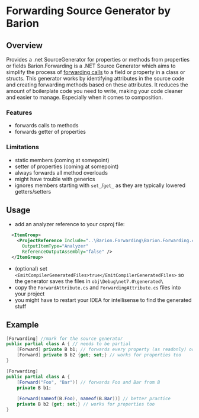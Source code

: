 # Forwarding Source Generator by Barion

## Overview
Provides a .net SourceGenerator for  properties or methods from properties or fields
Barion.Forwarding is a .NET Source Generator which aims to simplify the process of [forwarding calls](https://en.wikipedia.org/wiki/Forwarding_(object-oriented_programming)) to a field or property in a class or structs. This generator works by identifying attributes in the source code and creating forwarding methods based on these attributes. It reduces the amount of boilerplate code you need to write, making your code cleaner and easier to manage. Especially when it comes to composition.

### Features
- forwards calls to methods
- forwards getter of properties

### Limitations
- static members (coming at somepoint)
- setter of properties (coming at somepoint) 
- always forwards all method overloads
- might have trouble with generics
- ignores members starting with `set_`/`get_` as they are typically lowered getters/setters

## Usage
- add an analyzer reference to your csproj file:
```xml
  <ItemGroup>
    <ProjectReference Include="..\Barion.Forwarding\Barion.Forwarding.csproj"
      OutputItemType="Analyzer"
      ReferenceOutputAssembly="false" />
  </ItemGroup>
```
- (optional) set `<EmitCompilerGeneratedFiles>true</EmitCompilerGeneratedFiles>` so the generator saves the files in `obj\Debug\net7.0\generated\`
- copy the `ForwardAttribute.cs` and `ForwardingAttribute.cs` files into your project
- you might have to restart your IDEA for intellisense to find the generated stuff

## Example
```csharp
[Forwarding] //mark for the source generator
public partial class A { // needs to be partial
    [Forward] private B b1; // forwards every property (as readonly) or method on B
    [Forward] private B b2 {get; set;} // works for properties too
}
```

```csharp
[Forwarding]
public partial class A {
    [Forward("Foo", "Bar")] // forwards Foo and Bar from B
    private B b1;
    
    [Forward(nameof(B.Foo), nameof(B.Bar))] // better practice
    private B b2 {get; set;} // works for properties too
}
```
